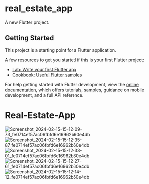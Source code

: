 # real_estate_app

A new Flutter project.

## Getting Started

This project is a starting point for a Flutter application.

A few resources to get you started if this is your first Flutter project:

- [Lab: Write your first Flutter app](https://docs.flutter.dev/get-started/codelab)
- [Cookbook: Useful Flutter samples](https://docs.flutter.dev/cookbook)

For help getting started with Flutter development, view the
[online documentation](https://docs.flutter.dev/), which offers tutorials,
samples, guidance on mobile development, and a full API reference.
# Real-Estate-App
![Screenshot_2024-02-15-15-12-09-73_fe0714ef57ac06fbfd6e16962b60e4db](https://github.com/WiktorProgramista/Real-Estate-App-main/assets/62619318/c58f9579-2590-46fe-ac54-9fae70501ade)![Screenshot_2024-02-15-15-12-35-87_fe0714ef57ac06fbfd6e16962b60e4db](https://github.com/WiktorProgramista/Real-Estate-App-main/assets/62619318/df0b6edc-ba3a-4744-9d8c-839a1405b552)
![Screenshot_2024-02-15-15-12-33-01_fe0714ef57ac06fbfd6e16962b60e4db](https://github.com/WiktorProgramista/Real-Estate-App-main/assets/62619318/696262cf-92ed-43f2-83d9-93dfcf42ff4b)
![Screenshot_2024-02-15-15-12-27-61_fe0714ef57ac06fbfd6e16962b60e4db](https://github.com/WiktorProgramista/Real-Estate-App-main/assets/62619318/c70aa505-08bb-416c-978b-8472f126c3ee)
![Screenshot_2024-02-15-15-12-14-12_fe0714ef57ac06fbfd6e16962b60e4db](https://github.com/WiktorProgramista/Real-Estate-App-main/assets/62619318/015af98d-3781-4fdf-a34d-4f0ee015d1b2)

